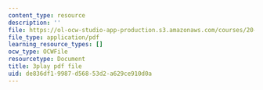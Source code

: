 ```yaml
---
content_type: resource
description: ''
file: https://ol-ocw-studio-app-production.s3.amazonaws.com/courses/20-219-becoming-the-next-bill-nye-writing-and-hosting-the-educational-show-january-iap-2015/de836df19987d56853d2a629ce910d0a_BPEygcf5Qv4.pdf
file_type: application/pdf
learning_resource_types: []
ocw_type: OCWFile
resourcetype: Document
title: 3play pdf file
uid: de836df1-9987-d568-53d2-a629ce910d0a
---
```

